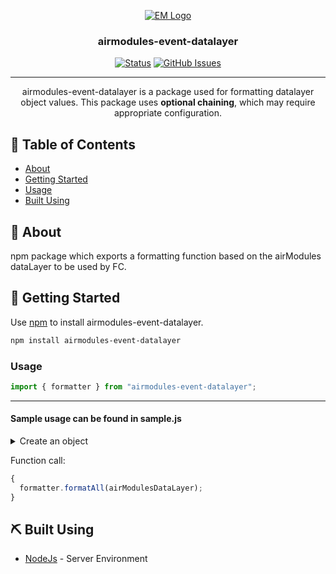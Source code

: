 <p align="center">
  <a href="" rel="noopener">
 <img src="https://www.everymundo.com/wp-content/uploads/2018/08/Everymundo_Logo_NO-BACKGROUND-1-e1533159346674.png" alt="EM Logo"></a>
</p>

<h3 align="center">airmodules-event-datalayer</h3>

<div align="center">

[![Status](https://img.shields.io/badge/status-active-success.svg)]()
[![GitHub Issues](https://img.shields.io/github/issues/kylelobo/The-Documentation-Compendium.svg)](https://github.com/KaylingW/airModules-event-dataLayer)

</div>

---

<p align="center"> airmodules-event-datalayer is a package used for formatting datalayer object values. This package uses <b>optional chaining</b>, which may require appropriate configuration.
    <br> 
</p>

## 📝 Table of Contents

- [About](#about)
- [Getting Started](#getting_started)
- [Usage](#usage)
- [Built Using](#built_using)

## 🧐 About <a name = "about"></a>

npm package which exports a formatting function based on the airModules dataLayer to be used by FC.

## 🏁 Getting Started <a name = "getting_started"></a>

Use [npm](https://www.npmjs.com/) to install airmodules-event-datalayer.

```bash
npm install airmodules-event-datalayer
```

### Usage

```js
import { formatter } from "airmodules-event-datalayer";
```

---

#### Sample usage can be found in sample.js

<details>
<summary>Create an object</summary>

```js
<p>
  const airModulesDataLayer = {
  event: "viewable impression",
  module: "emBookingPopupAbstract",
  eventAction: "viewable - impression",
  actionLabel: null,
  airlineIataCode: "ul",
  provider: "sri lankan airlines",
  journeyType: "ow",
  originAirportIataCode: "CMB",
  destinationAirportIataCode: "SIN",
  route: "cmb>sin",
  currencyCode: "LKR",
  totalPrice: "5.21",
  totalPriceUSD: null,
  fareClass: "ec",
  departureDate: "03/13/2021",
  returnDate: "2021-06-14",
  daysUntilFlight: "25", //25
  tripLength: 93,
  isFlexibleDates: null,
  discountCode: null,
  deeplinkSiteEdition: null,
  miles: null,
  timestamp: "2021-02-16",
  url: "https://www.srilankan.com/en-lk/",
  passenger: [
    {
      count: 1,
      adultCount: "1",
      youngAdultCount: null,
      childCount: null,
      infantInLapCount: null,
      infantInSeatCount: null,
    },
  ],
  page: [
    {
      siteEdition: "en-LK",
      countryIsoCode: "lk",
      languageIsoCode: "en",
    },
  ],
  lodging: [
    {
      cityCode: "sin",
      name: "intercontinental",
      startDate: "2021/03/13",
      endDate: "2021-03-20",
      roomCount: 2,
      tripLength: 7,
      starRating: 5,
    },
  ],
};

</p>
```
</details>

Function call:

```js
{
  formatter.formatAll(airModulesDataLayer);
}
```

## ⛏️ Built Using <a name = "built_using"></a>

- [NodeJs](https://nodejs.org/en/) - Server Environment
